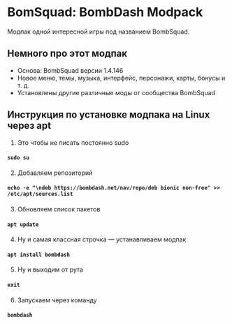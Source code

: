# BomSquad: BombDash Modpack

Модпак одной интересной игры под названием BombSquad.

Немного про этот модпак
-----------------------------------
* Основа: BombSquad версии 1.4.146
* Новое меню, темы, музыка, интерфейс, персонажи, карты, бонусы и т. д.
* Установлены другие различные моды от сообщества BombSquad

Инструкция по установке модпака на Linux через apt
-----------------------------------
1. Это чтобы не писать постоянно sudo
#### ```sudo su```
2. Добавляем репозиторий
#### ```echo -e "\ndeb https://bombdash.net/nav/repo/deb bionic non-free" >> /etc/apt/sources.list```
3. Обновляем список пакетов
#### ```apt update```
4. Ну и самая классная строчка — устанавливаем модпак
#### ```apt install bombdash```
5. Ну и выходим от рута
#### ```exit```
6. Запускаем через команду
#### ```bombdash```
